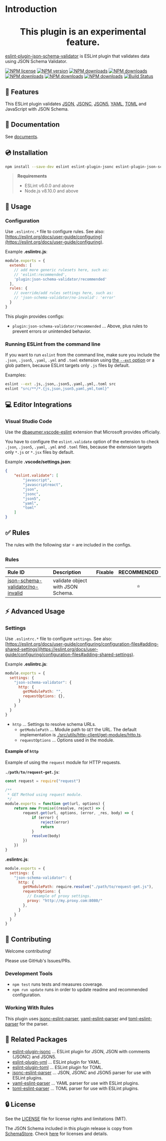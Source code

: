 # Introduction

<h1 align="center">This plugin is an experimental feature.</h1>

[eslint-plugin-json-schema-validator](https://www.npmjs.com/package/eslint-plugin-json-schema-validator) is ESLint plugin that validates data using JSON Schema Validator.

[![NPM license](https://img.shields.io/npm/l/eslint-plugin-json-schema-validator.svg)](https://www.npmjs.com/package/eslint-plugin-json-schema-validator)
[![NPM version](https://img.shields.io/npm/v/eslint-plugin-json-schema-validator.svg)](https://www.npmjs.com/package/eslint-plugin-json-schema-validator)
[![NPM downloads](https://img.shields.io/badge/dynamic/json.svg?label=downloads&colorB=green&suffix=/day&query=$.downloads&uri=https://api.npmjs.org//downloads/point/last-day/eslint-plugin-json-schema-validator&maxAge=3600)](http://www.npmtrends.com/eslint-plugin-json-schema-validator)
[![NPM downloads](https://img.shields.io/npm/dw/eslint-plugin-json-schema-validator.svg)](http://www.npmtrends.com/eslint-plugin-json-schema-validator)
[![NPM downloads](https://img.shields.io/npm/dm/eslint-plugin-json-schema-validator.svg)](http://www.npmtrends.com/eslint-plugin-json-schema-validator)
[![NPM downloads](https://img.shields.io/npm/dy/eslint-plugin-json-schema-validator.svg)](http://www.npmtrends.com/eslint-plugin-json-schema-validator)
[![NPM downloads](https://img.shields.io/npm/dt/eslint-plugin-json-schema-validator.svg)](http://www.npmtrends.com/eslint-plugin-json-schema-validator)
[![Build Status](https://github.com/ota-meshi/eslint-plugin-json-schema-validator/workflows/CI/badge.svg?branch=main)](https://github.com/ota-meshi/eslint-plugin-json-schema-validator/actions?query=workflow%3ACI)

## :name_badge: Features

This ESLint plugin validates [JSON], [JSONC], [JSON5], [YAML], [TOML] and JavaScript with JSON Schema.

<!--DOCS_IGNORE_START-->

## :book: Documentation

See [documents](https://ota-meshi.github.io/eslint-plugin-json-schema-validator/).

## :cd: Installation

```bash
npm install --save-dev eslint eslint-plugin-jsonc eslint-plugin-json-schema-validator
```

> **Requirements**
>
> - ESLint v6.0.0 and above
> - Node.js v8.10.0 and above

<!--DOCS_IGNORE_END-->

## :book: Usage

<!--USAGE_SECTION_START-->
<!--USAGE_GUIDE_START-->

### Configuration

Use `.eslintrc.*` file to configure rules. See also: [https://eslint.org/docs/user-guide/configuring](https://eslint.org/docs/user-guide/configuring).

Example **.eslintrc.js**:

```js
module.exports = {
  extends: [
    // add more generic rulesets here, such as:
    // 'eslint:recommended',
    'plugin:json-schema-validator/recommended'
  ],
  rules: {
    // override/add rules settings here, such as:
    // 'json-schema-validator/no-invalid': 'error'
  }
}
```

This plugin provides configs:

- `plugin:json-schema-validator/recommended` ... Above, plus rules to prevent errors or unintended behavior.

### Running ESLint from the command line

If you want to run `eslint` from the command line, make sure you include the `.json`, `.json5`, `.yaml`, `.yml` and `.toml` extension using [the `--ext` option](https://eslint.org/docs/user-guide/configuring#specifying-file-extensions-to-lint) or a glob pattern, because ESLint targets only `.js` files by default.

Examples:

```bash
eslint --ext .js,.json,.json5,.yaml,.yml,.toml src
eslint "src/**/*.{js,json,json5,yaml,yml,toml}"
```

## :computer: Editor Integrations

### Visual Studio Code

Use the [dbaeumer.vscode-eslint](https://marketplace.visualstudio.com/items?itemName=dbaeumer.vscode-eslint) extension that Microsoft provides officially.

You have to configure the `eslint.validate` option of the extension to check `.json`, `.json5`, `.yaml`, `.yml` and `.toml` files, because the extension targets only `*.js` or `*.jsx` files by default.

Example **.vscode/settings.json**:

```json
{
    "eslint.validate": [
        "javascript",
        "javascriptreact",
        "json",
        "jsonc",
        "json5",
        "yaml",
        "toml"
    ]
}
```

<!--USAGE_GUIDE_END-->
<!--USAGE_SECTION_END-->

## :white_check_mark: Rules

<!--RULES_SECTION_START-->

<!-- The `--fix` option on the [command line](https://eslint.org/docs/user-guide/command-line-interface#fixing-problems) automatically fixes problems reported by rules which have a wrench :wrench: below.   -->
The rules with the following star :star: are included in the configs.

<!--RULES_TABLE_START-->

### Rules

| Rule ID | Description | Fixable | RECOMMENDED |
|:--------|:------------|:-------:|:-----------:|
| [json-schema-validator/no-invalid](https://ota-meshi.github.io/eslint-plugin-json-schema-validator/rules/no-invalid.html) | validate object with JSON Schema. |  | :star: |

<!--RULES_TABLE_END-->
<!--RULES_SECTION_END-->

<!--DOCS_IGNORE_START-->

<!--ADVANCED_USAGE_GUIDE_START-->

## :zap: Advanced Usage

### Settings

Use `.eslintrc.*` file to configure `settings`. See also: [https://eslint.org/docs/user-guide/configuring/configuration-files#adding-shared-settings](https://eslint.org/docs/user-guide/configuring/configuration-files#adding-shared-settings).

Example **.eslintrc.js**:

```js
module.exports = {
  settings: {
    "json-schema-validator": {
      http: {
        getModulePath: "",
        requestOptions: {},
      }
    }
  }
}
```

- `http` ... Settings to resolve schema URLs.
  - `getModulePath` ... Module path to `GET` the URL. The default implementation is [./src/utils/http-client/get-modules/http.ts](https://github.com/ota-meshi/eslint-plugin-json-schema-validator/blob/main/src/utils/http-client/get-modules/http.ts).
  - `requestOptions` ... Options used in the module.

#### Example of `http`

Example of using the `request` module for HTTP requests.

**`./path/to/request-get.js`**:

```js
const request = require("request")

/**
 * GET Method using request module.
 */
module.exports = function get(url, options) {
    return new Promise((resolve, reject) => {
        request.get(url, options, (error, _res, body) => {
            if (error) {
                reject(error)
                return
            }
            resolve(body)
        })
    })
}
```

**.eslintrc.js**:

<!-- eslint-skip -->

```js
module.exports = {
  settings: {
    "json-schema-validator": {
      http: {
        getModulePath: require.resolve("./path/to/request-get.js"),
        requestOptions: {
          // Example of proxy settings.
          proxy: "http://my.proxy.com:8080/"
        },
      }
    }
  }
}
```

<!--ADVANCED_USAGE_GUIDE_END-->

## :beers: Contributing

Welcome contributing!

Please use GitHub's Issues/PRs.

### Development Tools

- `npm test` runs tests and measures coverage.  
- `npm run update` runs in order to update readme and recommended configuration.  

### Working With Rules

This plugin uses [jsonc-eslint-parser](https://github.com/ota-meshi/jsonc-eslint-parser), [yaml-eslint-parser](https://github.com/ota-meshi/yaml-eslint-parser) and [toml-eslint-parser](https://github.com/ota-meshi/toml-eslint-parser) for the parser.

<!--DOCS_IGNORE_END-->

## :couple: Related Packages

- [eslint-plugin-jsonc](https://github.com/ota-meshi/eslint-plugin-jsonc) ... ESLint plugin for JSON, JSON with comments (JSONC) and JSON5.
- [eslint-plugin-yml](https://github.com/ota-meshi/eslint-plugin-yml) ... ESLint plugin for YAML.
- [eslint-plugin-toml](https://github.com/ota-meshi/eslint-plugin-toml) ... ESLint plugin for TOML.
- [jsonc-eslint-parser](https://github.com/ota-meshi/jsonc-eslint-parser) ... JSON, JSONC and JSON5 parser for use with ESLint plugins.
- [yaml-eslint-parser](https://github.com/ota-meshi/yaml-eslint-parser) ... YAML parser for use with ESLint plugins.
- [toml-eslint-parser](https://github.com/ota-meshi/toml-eslint-parser) ... TOML parser for use with ESLint plugins.

## :lock: License

See the [LICENSE](LICENSE) file for license rights and limitations (MIT).

The JSON Schema included in this plugin release is copy from [SchemaStore]. Check [here](https://github.com/ota-meshi/eslint-plugin-json-schema-validator/blob/main/schemastore/README.md) for licenses and details.

[SchemaStore]: https://github.com/SchemaStore/schemastore
[JSON]: https://json.org/
[JSONC]: https://github.com/microsoft/node-jsonc-parser
[JSON5]: https://json5.org/
[YAML]: https://yaml.org/
[TOML]: https://toml.io/
